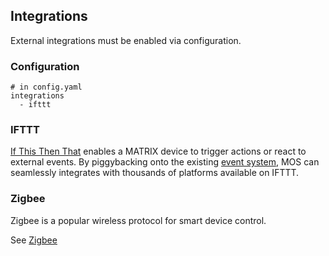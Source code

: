 ## Integrations

External integrations must be enabled via configuration.

### Configuration
```
# in config.yaml
integrations
  - ifttt
```

### IFTTT

[If This Then That](http://ifttt.com) enables a MATRIX device to trigger actions or react to external events. By piggybacking onto the existing [event system](crosstalk.md), MOS can seamlessly integrates with thousands of platforms available on IFTTT.

### Zigbee

Zigbee is a popular wireless protocol for smart device control.

See [Zigbee](./zigbee.md)